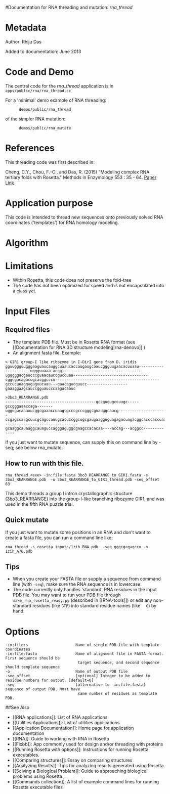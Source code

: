 #Documentation for RNA threading and mutation: *rna\_thread*

Metadata
========

Author: Rhiju Das

Added to documentation: June 2013

Code and Demo
=============

The central code for the *rna\_thread* application is in `       apps/public/rna/rna_thread.cc      `

For a 'minimal' demo example of RNA threading:

`       demos/public/rna_thread      `

of the simpler RNA mutation:

`       demos/public/rna_mutate      `

References
==========

This threading code was first described in:

Cheng, C.Y., Chou, F.-C., and Das, R. (2015) "Modeling complex RNA tertiary folds with Rosetta." Methods in Enzymology 553 : 35 - 64. <a href="/site_data/pub_pdf/2015_Cheng_MethEnzym.pdf" target="_blank">Paper</a> <a href="http://www.sciencedirect.com/science/article/pii/S0076687914000524" target="_blank">
                                 Link </a>

Application purpose
===========================================

This code is intended to thread new sequences onto previously solved RNA coordinates ('templates') for RNA homology modeling.

Algorithm
=========

Limitations
===========

-   Within Rosetta, this code does not preserve the fold-tree
-   The code has not been optimized for speed and is not encapsulated into a class yet.

Input Files
===========

Required files
-------------

-   The template PDB file. Must be in Rosetta RNA format (see [[Documentation for RNA 3D structure modeling|rna-denovo]] )
-   An alignment fasta file. Example:

```
> GIR1 group-I like ribozyme in I-DirI gene from D. iridis
gguuggguugggaaguaucauggcuaaucaccaugaugcaaucggguugaacacuuaau----------------------uggguuaaa-acgg-----------------------------------ugggggacgaucccguaacauccguccuaa---------------------------------cggcgacagacugcacggcccu----------------------------------------------gccucuuagguguguucaau---gaacagucguucc------------------gaaaggaagcauccgguaucccaagacaauc

>3bo3_REARRANGE.pdb
----------------------------------------gccgugugccuugc-----gccgggaaaccaga-------uggugucaaauucggcgaaaccuaagcgcccgcccgggcguauggcaacg---------------------ccgagccaagcuucgcagccauugcacuccggcugcgaugaagguguagagacuagacggcacccaccuaaggcaaacgcuauggugc---------------------------------gcaaggcauaaggcauaguccagggaguggcgaagccacacaa----accag---acggcc-------------
```

If you just want to mutate sequence, can supply this on command line by -seq; see below rna\_mutate.

How to run with this file.
---------------------------

```
rna_thread.<exe> -in:file:fasta 3bo3_REARRANGE_to_GIR1.fasta -s 3bo3_REARRANGE.pdb  -o 3bo3_REARRANGE_to_GIR1_thread.pdb -seq_offset 63
```

This demo threads a group I intron crystallographic structure (3bo3\_REARRANGE) into the group-I-like branching ribozyme GIR1, and was used in the fifth RNA puzzle trial.

Quick mutate
------------
If you just want to mutate some positions in an RNA and don't want to create a fasta file, you can run a command line like:

```
rna_thread -s rosetta_inputs/1zih_RNA.pdb  -seq gggcgcgagccu -o 1zih_A7G.pdb
```

Tips
----
+ When you create your FASTA file or supply a sequence from command line (with `-seq`), make sure the RNA sequence is in lowercase.  
+ The code currently only handles 'standard' RNA residues in the input PDB file. You may want to run your PDB file through `make_rna_rosetta_ready.py` (described in [[RNA-tools]]) or edit any non-standard residues (like `GTP`) into standard residue names (like `  G`)  by hand.

Options
=======

```
-in:file:s                     Name of single PDB file with template coordinates
-in:file:fasta                 Name of alignment file in FASTA format. First sequence should be
                                target sequence, and second sequence should template sequence
-o                             Name of output PDB file
-seq_offset                    [optional] Integer to be added to residue numbers for output. [default=0]
-seq                           [alternative to -in:file:fasta] sequence of output PDB. Must have
                                same number of residues as template PDB.
```


##See Also

* [[RNA applications]]: List of RNA applications
* [[Utilities Applications]]: List of utilities applications
* [[Application Documentation]]: Home page for application documentation
* [[RNA]]: Guide to working with RNA in Rosetta
* [[Fixbb]]: App commonly used for design and/or threading with proteins
* [[Running Rosetta with options]]: Instructions for running Rosetta executables.
* [[Comparing structures]]: Essay on comparing structures
* [[Analyzing Results]]: Tips for analyzing results generated using Rosetta
* [[Solving a Biological Problem]]: Guide to approaching biological problems using Rosetta
* [[Commands collection]]: A list of example command lines for running Rosetta executable files
